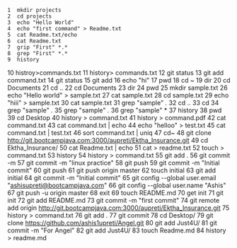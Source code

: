    1  mkdir projects
    2  cd projects
    3  echo "Hello World"
    4  echo "first command" > Readme.txt
    5  cat Readme.txt/echo
    6  cat Readme.txt
    7  grip "First" *.*
    8  grep "First" *.*
    9  history
   10  histroy>commands.txt
   11  history> commands.txt
   12  git status
   13  git add command.txt
   14  git status
   15  git add
   16  echo "hi"
   17  pwd 
   18  cd ~
   19  dir
   20  cd Documents
   21  cd ..
   22  cd Documents
   23  dir
   24  pwd
   25  mkdir sample.txt
   26  echo "Hello world" > sample.txt
   27  cat sample.txt
   28  cd sample.txt
   29  echo "hiii" > sample.txt
   30  cat sample.txt
   31  grep "sample" *.*
   32  cd ..
   33  cd
   34  grep "sample" *.*
   35  grep "sample" *.*
   36  grep "sample" *
   37  history
   38  pwd
   39  cd Desktop
   40  history > command.txt
   41  history > command.pdf
   42  cat command.txt
   43  cat command.txt | echo 
   44  echo "helloo" > test.txt
   45  cat command.txt | test.txt
   46  sort command.txt | uniq
   47  cd~
   48  git clone http://git.bootcampjava.com:3000/aupreti/Ektha_Insurance.git
   49  cd Ektha_Insurance/
   50  cat Readme.txt | echo
   51  cat > readme.txt
   52  touch > command.txt
   53  history
   54  history > command.txt
   55  git add .
   56  git commit -m
   57  git commit -m "linux practice"
   58  git push
   59  git commit -m "Initial commit"
   60  git push
   61  git push origin master
   62  touch initial
   63  git add initial
   64  git commit -m "Initial commit"
   65  git config --global user.email "ashisupreti@bootcampjava.com"
   66  git config --global user.name "Ashis"
   67  git push -u origin master
   68  exit
   69  touch README.md
   70  get init
   71  git init
   72  git add README.md
   73  git commit -m "first commit"
   74  git remote add origin http://git.bootcampjava.com:3000/aupreti/Ektha_Insurance.git
   75  history > command.txt
   76  git add .
   77  git commit
   78  cd Desktop/
   79  git clone https://github.com/ashis1upreti/Angel.git
   80  git add Just4U/
   81  git commit -m "For Angel"
   82  git add Just4U/
   83  touch Readme.md
   84  history > readme.md
